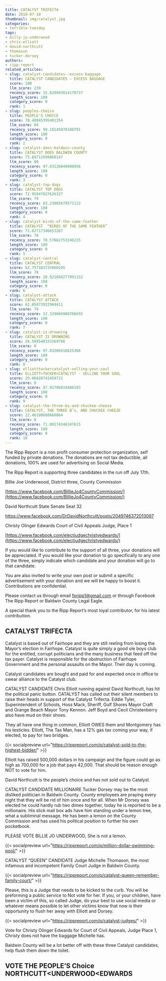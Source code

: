 ```yaml
---
title: CATALYST TRIFECTA
date: 2018-07-10
thumbnail: img/catalyst.jpg
categories:
- terrible-tuesday
tags:
- billy-jo-underwood
- chris-elliott
- david-northcutt
- thomason
- tucker-dorsey
authors:
- ripp-report
related_articles:
- slug: catalyst-candidates-⁠-excess-baggage
  title: CATALYST CANDIDATES ⁠— EXCESS BAGGAGE
  score: 100
  llm_score: 239
  recency_score: 15.820943014170737
  length_score: 100
  category_score: 0
  rank: 1
- slug: peoples-choice
  title: PEOPLE'S CHOICE
  score: 78.48945395401354
  llm_score: 84
  recency_score: 99.18145070108791
  length_score: 100
  category_score: 0
  rank: 2
- slug: catalyst-does-baldwin-county
  title: CATALYST DOES BALDWIN COUNTY
  score: 75.69711699860147
  llm_score: 80
  recency_score: 97.03126049090956
  length_score: 100
  category_score: 0
  rank: 3
- slug: catalyst-top-dogs
  title: CATALYST TOP DOGS
  score: 72.95847027626327
  llm_score: 79
  recency_score: 83.23005679571122
  length_score: 100
  category_score: 0
  rank: 4
- slug: catalyst-birds-of-the-same-feather
  title: CATALYST  “BIRDS OF THE SAME FEATHER”
  score: 71.62717346653267
  llm_score: 78
  recency_score: 78.57662753246225
  length_score: 100
  category_score: 0
  rank: 5
- slug: catalyst-central
  title: CATALYST CENTRAL
  score: 62.757183735060195
  llm_score: 78
  recency_score: 20.921694277891152
  length_score: 100
  category_score: 0
  rank: 6
- slug: catalyst-attack
  title: CATALYST ATTACK
  score: 62.05073922904411
  llm_score: 79
  recency_score: 12.329804988786655
  length_score: 100
  category_score: 0
  rank: 7
- slug: catalyst-is-drowning
  title: CATALYST IS DROWNING
  score: 26.589548333269796
  llm_score: 0
  recency_score: 97.83206416625366
  length_score: 100
  category_score: 0
  rank: 8
- slug: elliotttuckercatalyst-selling-your-soul
  title: ELLIOTT>TUCKER>CATALYST - SELLING YOUR SOUL
  score: 25.06428741459721
  llm_score: 0
  recency_score: 87.91786819488183
  length_score: 100
  category_score: 0
  rank: 9
- slug: catalyst-the-three-bs-and-chuckee-cheeze
  title: CATALYST, THE THREE B’s, AND CHUCKEE CHEEZE
  score: 22.46180668668864
  llm_score: 0
  recency_score: 71.00174346347615
  length_score: 100
  category_score: 0
  rank: 10
---
```

The Ripp Report is a non profit consumer protection organization, self funded by private donations. The donations are not tax deductible, all donations, 100% are used for advertising on Social Media.

The Ripp Report is supporting three candidates in the run off July 17th.

Billie Joe Underwood, District three, County Commission

[https://www.facebook.com/BillieJo4CountyCommission/](https://www.facebook.com/BillieJo4CountyCommission/)

David Northcutt State Senate Seat 32

https://www.facebook.com/DrDavidNorthcutt/posts/2049746372013097

Christy Olinger Edwards Court of Civil Appeals Judge, Place 1

[https://www.facebook.com/electjudgechristyedwards/](https://www.facebook.com/electjudgechristyedwards/)

If you would like to contribute to the support of all three, your donations will be appreciated. If you would like your donation to go specifically to any one of the three, simply indicate which candidate and your donation will go to that candidate.

You are also invited to write your own post or submit a specific advertisement with your donation and we will be happy to boost it. Contributions are confidential.

Please contact us through email fpripp1@gmail.com or through Facebook The Ripp Report or Baldwin County Legal Eagle.

A special thank you to the Ripp Report’s most loyal contributor, for his latest contribution.

## CATALYST TRIFECTA

Catalyst is based out of Fairhope and they are still reeling from losing the Mayor’s election in Fairhope. Catalyst is quite simply a good ole boys club for the entitled, corrupt politicians and the many business that feed off the tax payer. Catalyst is responsible for the obstruction of Fairhope Government and the personal assaults on the Mayor. Their day is coming.

Catalyst candidates are bought and paid for and expected once in office to swear alliance to the Catalyst club.

CATALYST CANDIDATE Chris Elliott running against David Northcutt, has hit the political panic button. CATALYST has called out their silent members to raise their heads in support of the Catalyst Trifecta. Eddie Tyler, Superintendent of Schools, Hoss Mack, Sheriff, Gulf Shores Mayor Craft and Orange Beach Mayor Tony Kennon. Jeff Boyd and Cecil Christenberry also have mud on their shoes.

They all have one thing in common, Elliott OWES them and Montgomery has his testicles. Elliott, The Tax Man, has a 12% gas tax coming your way, if elected, to pay for two bridges.

{{< socialpreview url="https://rippreport.com/p/catalyst-sold-to-the-highest-bidder/" >}}

Elliott has raised 500,000 dollars in his campaign and the figure could go as high as 700,000 for a job that pays 42,000. That should be reason enough NOT to vote for him.

David Northcutt is the people’s choice and has not sold out to Catalyst.

CATALYST CANDIDATE MILLIONAIRE Tucker Dorsey may be the most disliked politician in Baldwin County. County employees are praying every night that they will be rid of him once and for all. When Mr Dorsey was elected he could hardly rub two dimes together, today he is reported to be a millionaire. His slick mail box ads have him standing under a lemon tree, what a subliminal message. He has been a lemon on the County Commission and has used his political position to further his own pocketbook.

PLEASE VOTE BILLIE JO UNDERWOOD, She is not a lemon.

{{< socialpreview url="https://rippreport.com/p/million-dollar-swimming-pool/" >}}

CATALYST “QUEEN” CANDIDATE Judge Michelle Thomason, the most infamous and incompetent Family Court Judge in Baldwin County.

{{< socialpreview url="https://rippreport.com/p/catalyst-queen-remember-family-court/" >}}

Please, this is a Judge that needs to be kicked to the curb. You will be preforming a public service to Not vote for her. If you, or your children, have been a victim of this, so called Judge, do your best to use social media or whatever means possible to let other victims know that now is their opportunity to flush her away with Elliott and Dorsey.

{{< socialpreview url="https://rippreport.com/p/catalyst-judges/" >}}

Vote for Christy Olinger Edwards for Court of Civil Appeals, Judge Place 1, Christy does not have the baggage Michelle has.

Baldwin County will be a lot better off with these three Catalyst candidates, help flush them down the toilet.

## VOTE THE PEOPLE’S Choice NORTHCUTT<UNDERWOOD<EDWARDS
